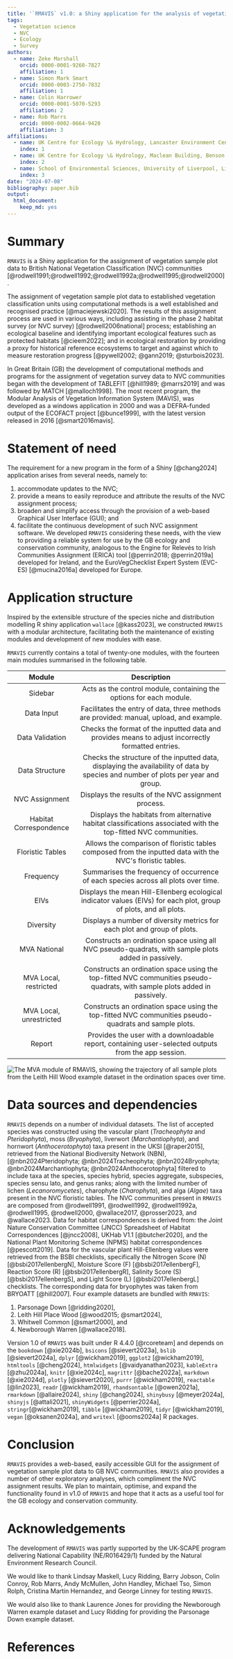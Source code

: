 ```yaml
---
title: '`RMAVIS` v1.0: a Shiny application for the analysis of vegetation survey data and assignment to GB NVC communities.'
tags:
  - Vegetation science
  - NVC
  - Ecology
  - Survey
authors:
  - name: Zeke Marshall
    orcid: 0000-0001-9260-7827
    affiliation: 1
  - name: Simon Mark Smart
    orcid: 0000-0003-2750-7832
    affiliation: 1
  - name: Colin Harrower
    orcid: 0000-0001-5070-5293
    affiliation: 2
  - name: Rob Marrs
    orcid: 0000-0002-0664-9420
    affiliation: 3
affiliations:
  - name: UK Centre for Ecology \& Hydrology, Lancaster Environment Centre, Library Avenue, Bailrigg, Lancaster, LA1 4AP, United Kingdom
    index: 1
  - name: UK Centre for Ecology \& Hydrology, Maclean Building, Benson Lane, Crowmarsh Gifford, Wallingford, Oxfordshire, OX10 8BB, United Kingdom
    index: 2
  - name: School of Environmental Sciences, University of Liverpool, Liverpool, L69 3GP, UK
    index: 3
date: "2024-07-08"
bibliography: paper.bib
output:
  html_document:
    keep_md: yes
---
```

  
# Summary

`RMAVIS` is a Shiny application for the assignment of vegetation sample
plot data to British National Vegetation Classification (NVC) 
communities [@rodwell1991;@rodwell1992;@rodwell1992a;@rodwell1995;@rodwell2000].

The assignment of vegetation sample plot data to established vegetation 
classification units using computational methods is a well established and 
recognised practice [@maciejewski2020]. 
The results of this assignment process are used in various ways, 
including assisting in the phase 2 habitat survey
(or NVC survey) [@rodwell2006national] process; 
establishing an ecological baseline and identifying important ecological 
features such as protected habitats [@cieem2022]; 
and in ecological restoration by providing a proxy for historical reference 
ecosystems to target and against which to measure restoration progress 
[@pywell2002; @gann2019; @sturbois2023].

In Great Britain (GB) the development of computational methods and programs 
for the assignment of vegetation survey data to NVC communities began with the 
development of TABLEFIT [@hill1989; @marrs2019] and was followed by MATCH 
[@malloch1998].
The most recent program, the Modular Analysis of Vegetation Information System 
(MAVIS), was developed as a windows application in 2000 and was a DEFRA-funded
output of the ECOFACT project [@bunce1999], with the latest version released in 
2016 [@smart2016mavis].


# Statement of need

The requirement for a new program in the form of a Shiny [@chang2024] 
application arises from several needs, namely to: 
1) accommodate updates to the NVC;
2) provide a means to easily reproduce and attribute the results of the NVC
assignment process;
3) broaden and simplify access through the provision of a web-based Graphical 
User Interface (GUI);
and
4) facilitate the continuous development of such NVC assignment software.
We developed `RMAVIS` considering these needs, with the view to providing
a reliable system for use by the GB ecology and conservation community, 
analogous to the Engine for Relevés to Irish Communities Assignment (ERICA)
tool [@perrin2018; @perrin2019a] developed for Ireland, and the EuroVegChecklist
Expert System (EVC-ES) [@mucina2016a] developed for Europe.

# Application structure

Inspired by the extensible structure of the species niche and distribution 
modelling R shiny application `wallace` [@kass2023], we constructed `RMAVIS` 
with a modular architecture, facilitating both the maintenance of existing 
modules and development of new modules with ease.

`RMAVIS` currently contains a total of twenty-one modules, with the fourteen main 
modules summarised in the following table.

|        **Module**       |                                                          **Description**                                                          |
|:-----------------------:|:---------------------------------------------------------------------------------------------------------------------------------:|
|         Sidebar         |                                Acts as the control module, containing the options for each module.                                |
|        Data Input       |                      Facilitates the entry of data, three methods are provided: manual, upload, and example.                      |
|     Data Validation     |                 Checks the format of the inputted data and provides means to adjust incorrectly formatted entries.                |
|      Data Structure     | Checks the structure of the inputted data, displaying the availability of data by species and number of plots per year and group. |
|      NVC Assignment     |                                        Displays the results of the NVC assignment process.                                        |
|  Habitat Correspondence |           Displays the habitats from alternative habitat classifications associated with the top-fitted NVC communities.          |
|     Floristic Tables    |             Allows the comparison of floristic tables composed from the inputted data with the NVC's floristic tables.            |
|        Frequency        |                         Summarises the frequency of occurrence of each species across all plots over time.                        |
|           EIVs          |         Displays the mean Hill-Ellenberg ecological indicator values (EIVs) for each plot, group of plots, and all plots.         |
|        Diversity        |                              Displays a number of diversity metrics for each plot and group of plots.                             |
|       MVA National      |                Constructs an ordination space using all NVC pseudo-quadrats, with sample plots added in passively.                |
|  MVA Local, restricted  |     Constructs an ordination space using the top-fitted NVC communities pseudo-quadrats, with sample plots added in passively.    |
| MVA Local, unrestricted |               Constructs an ordination space using the top-fitted NVC communities pseudo-quadrats and sample plots.               |
|          Report         |                Provides the user with a downloadable report, containing user-selected outputs from the app session.               |



![The MVA module of `RMAVIS`, showing the trajectory of all sample plots from the Leith Hill Wood example dataset in the ordination spaces over time.](joss_screenshot.png)

# Data sources and dependencies

`RMAVIS` depends on a number of individual datasets.
The list of accepted species was constructed using 
the vascular plant (*Tracheophyta* and *Pteridophyta*), moss (*Bryophyta*), 
liverwort (*Marchantiophyta*), and hornwort (*Anthocerotophyta*) taxa present in 
the UKSI [@raper2015], retrieved from the National Biodiversity Network (NBN), 
[@nbn2024Pteridophyta; @nbn2024Tracheophyta; @nbn2024Bryophyta; 
@nbn2024Marchantiophyta; @nbn2024Anthocerotophyta] filtered to 
include taxa at the species, species hybrid, species aggregate, subspecies, 
species sensu lato, and genus ranks; 
along with  the limited number of lichen (*Lecanoromycetes*), 
charophyte (*Charophyta*), and alga (*Algae*) taxa present in the NVC floristic 
tables.
The NVC communities present in `RMAVIS` are composed from @rodwell1991, 
@rodwell1992, @rodwell1992a, @rodwell1995, @rodwell2000, 
@wallace2017, @prosser2023, and @wallace2023.
Data for habitat correspondences is derived from: 
the Joint Nature Conservation Committee (JNCC) Spreadsheet of Habitat 
Correspondences [@jncc2008],
UKHab V1.1 [@butcher2020], and
the National Plant Monitoring Scheme (NPMS) habitat correspondences
[@pescott2019].
Data for the vascular plant Hill-Ellenberg values were retrieved from the
BSBI checklists, specifically the Nitrogen Score (N)
[@bsbi2017ellenbergN], Moisture Score (F) [@bsbi2017ellenbergF],
Reaction Score (R) [@bsbi2017ellenbergR], Salinity Score (S)
[@bsbi2017ellenbergS], and Light Score (L) [@bsbi2017ellenbergL] checklists. 
The corresponding data for bryophytes was taken from BRYOATT [@hill2007].
Four example datasets are bundled with `RMAVIS`: 
1) Parsonage Down [@ridding2020],
2) Leith Hill Place Wood [@wood2015; @smart2024],
3) Whitwell Common [@smart2000],
and
4) Newborough Warren [@wallace2018].

Version 1.0 of `RMAVIS` was built under R 4.4.0 [@rcoreteam] and depends on the 
`bookdown` [@xie2024b],
`bsicons` [@sievert2023a],
`bslib` [@sievert2024a],
`dplyr` [@wickham2019],
`ggplot2` [@wickham2019],
`htmltools` [@cheng2024],
`htmlwidgets` [@vaidyanathan2023],
`kableExtra` [@zhu2024a],
`knitr` [@xie2024c],
`magrittr` [@bache2022a],
`markdown` [@xie2024d],
`plotly` [@sievert2020],
`purrr` [@wickham2019],
`reactable` [@lin2023],
`readr` [@wickham2019],
`rhandsontable` [@owen2021a],
`rmarkdown` [@allaire2024],
`shiny` [@chang2024],
`shinybusy` [@meyer2024a],
`shinyjs` [@attali2021],
`shinyWidgets` [@perrier2024a],
`stringr`[@wickham2019],
`tibble` [@wickham2019],
`tidyr` [@wickham2019],
`vegan` [@oksanen2024a], and
`writexl` [@ooms2024a] R packages.

# Conclusion

`RMAVIS` provides a web-based, easily accessible GUI for the assignment of
vegetation sample plot data to GB NVC communities. 
`RMAVIS` also provides a number of other exploratory analyses, 
which compliment the NVC assignment results.
We plan to maintain, optimise, and expand the functionality found in v1.0 of 
`RMAVIS` and hope that it acts as a useful tool for the GB ecology and 
conservation community.

# Acknowledgements

The development of `RMAVIS` was partly supported by the UK‐SCAPE program 
delivering National Capability (NE/R016429/1) funded by the Natural Environment 
Research Council.

We would like to thank
Lindsay Maskell,
Lucy Ridding,
Barry Jobson,
Colin Conroy,
Rob Marrs,
Andy McMullen,
John Handley,
Michael Tso,
Simon Rolph,
Cristina Martin Hernandez,
and
George Linney
for testing `RMAVIS`.

We would also like to thank Laurence Jones for providing the Newborough
Warren example dataset and Lucy Ridding for providing the Parsonage Down
example dataset.

# References
